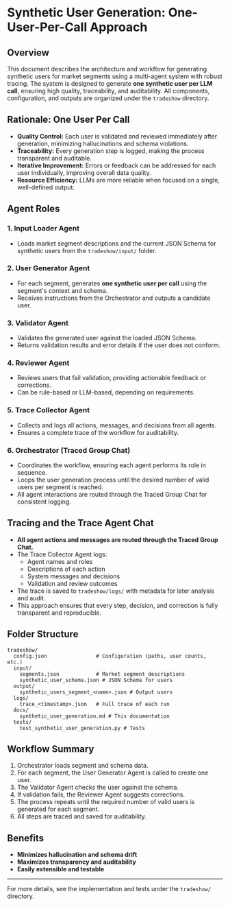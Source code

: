 # Synthetic User Generation: One-User-Per-Call Approach

## Overview
This document describes the architecture and workflow for generating synthetic users for market segments using a multi-agent system with robust tracing. The system is designed to generate **one synthetic user per LLM call**, ensuring high quality, traceability, and auditability. All components, configuration, and outputs are organized under the `tradeshow` directory.

## Rationale: One User Per Call
- **Quality Control:** Each user is validated and reviewed immediately after generation, minimizing hallucinations and schema violations.
- **Traceability:** Every generation step is logged, making the process transparent and auditable.
- **Iterative Improvement:** Errors or feedback can be addressed for each user individually, improving overall data quality.
- **Resource Efficiency:** LLMs are more reliable when focused on a single, well-defined output.

## Agent Roles

### 1. Input Loader Agent
- Loads market segment descriptions and the current JSON Schema for synthetic users from the `tradeshow/input/` folder.

### 2. User Generator Agent
- For each segment, generates **one synthetic user per call** using the segment's context and schema.
- Receives instructions from the Orchestrator and outputs a candidate user.

### 3. Validator Agent
- Validates the generated user against the loaded JSON Schema.
- Returns validation results and error details if the user does not conform.

### 4. Reviewer Agent
- Reviews users that fail validation, providing actionable feedback or corrections.
- Can be rule-based or LLM-based, depending on requirements.

### 5. Trace Collector Agent
- Collects and logs all actions, messages, and decisions from all agents.
- Ensures a complete trace of the workflow for auditability.

### 6. Orchestrator (Traced Group Chat)
- Coordinates the workflow, ensuring each agent performs its role in sequence.
- Loops the user generation process until the desired number of valid users per segment is reached.
- All agent interactions are routed through the Traced Group Chat for consistent logging.

## Tracing and the Trace Agent Chat
- **All agent actions and messages are routed through the Traced Group Chat.**
- The Trace Collector Agent logs:
  - Agent names and roles
  - Descriptions of each action
  - System messages and decisions
  - Validation and review outcomes
- The trace is saved to `tradeshow/logs/` with metadata for later analysis and audit.
- This approach ensures that every step, decision, and correction is fully transparent and reproducible.

## Folder Structure
```
tradeshow/
  config.json                # Configuration (paths, user counts, etc.)
  input/
    segments.json            # Market segment descriptions
    synthetic_user_schema.json # JSON Schema for users
  output/
    synthetic_users_segment_<name>.json # Output users
  logs/
    trace_<timestamp>.json   # Full trace of each run
  docs/
    synthetic_user_generation.md # This documentation
  tests/
    test_synthetic_user_generation.py # Tests
```

## Workflow Summary
1. Orchestrator loads segment and schema data.
2. For each segment, the User Generator Agent is called to create one user.
3. The Validator Agent checks the user against the schema.
4. If validation fails, the Reviewer Agent suggests corrections.
5. The process repeats until the required number of valid users is generated for each segment.
6. All steps are traced and saved for auditability.

## Benefits
- **Minimizes hallucination and schema drift**
- **Maximizes transparency and auditability**
- **Easily extensible and testable**

---
For more details, see the implementation and tests under the `tradeshow/` directory. 